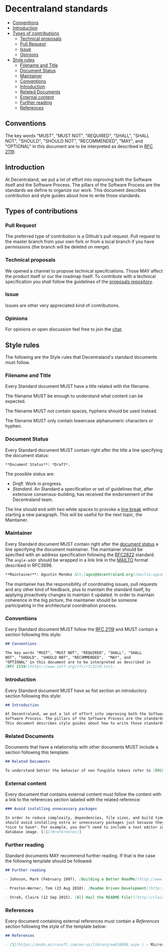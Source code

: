 # Decentraland standards

* [Conventions](#conventions)
* [Introduction](#introduction)
* [Types of contributions](#types-of-contributions)
  * [Technical proposals](#technical-proposals)
  * [Pull Request](#types-of-contributions)
  * [Issue](#issue)
  * [Opinions](#opinions)
* [Style rules](#style-rules)
  * [Filename and Title](#filename-and-title)
  * [Document Status](#document-status)
  * [Maintainer](#maintainer)
  * [Conventions](#conventions)
  * [Introduction](#introduction)
  * [Related Documents](#related-documents)
  * [External content](#external-content)
  * [Further reading](#further-reading)
  * [References](#references)

## Conventions

The key words "MUST", "MUST NOT", "REQUIRED", "SHALL", "SHALL
NOT", "SHOULD", "SHOULD NOT", "RECOMMENDED",  "MAY", and
"OPTIONAL" in this document are to be interpreted as described in
[RFC 2119](https://www.ietf.org/rfc/rfc2119.txt).

## Introduction

At Decentraland, we put a lot of effort into improving both the Software itself and the
Software Process. The pillars of the Software Process are the standards we define to organize our work.
This document describes contribution and style guides about how to write those standards.

## Types of contributions

### Pull Request

The preferred type of contribution is a Github's pull request. Pull request to the master branch from your own fork or from a local branch if you have permissions (the branch will be deleted on merge).

### Technical proposals

We opened a channel to propose technical specifciations. Those MAY affect the product itself or our the roadmap itself.
To contribute with a technical specification you shall follow the guidelines of the [proposals repository](https://github.com/decentraland/proposals).

### Issue

Issues are other very appreciated kind of contributions.

### Opinions

For opinions or open discussion feel free to join the [chat](https://chat.decentraland.org).

## Style rules

The following are the Style rules that Decentraland's standard documents must follow.

### Filename and Title

Every Standard document MUST have a title related with the
filename.

The filename MUST be enough to understand what content can be expected.

The filename MUST not contain spaces, hyphens should be used instead.

The filename MUST only contain lowercase alphanumeric characters or hyphen.

### Document Status

Every Standard document MUST contain right after the title
a line specifying the document status:

```markdown
**Document Status**: *Draft*.  
```
The possible status are:

- *Draft*. Work in progress.
- *Standard*. An Standard a specification or set of guidelines that, after extensive consensus-building, has received the endorsement of the Decentraland team.

The line should end with two white spaces to provoke a [line break](http://markdown-guide.readthedocs.io/en/latest/basics.html#line-return) without starting a new paragraph. This will be useful for the next topic, the Maintainer.

### Maintainer

Every Standard document MUST contain right after the [document status](#document-status) a line specifying the document maintainer.
The maintainer should be specified with an address specification following the [RFC2822](https://tools.ietf.org/html/rfc2822#section-3.4) standard.
The `angle-addr` should be wrapped in a link link in the [MAILTO](https://tools.ietf.org/html/rfc3696#section-4.3) format described in RFC3696.

```markdown
**Maintainer**: Agustin Mendez &lt;[agus@decentraland.org](mailto:agus@decentraland.org)&gt;.
```

The maintainer has the responsibility of coordinating issues, pull requests and any other kind
of feedback, plus to maintain the standard itself, by applying proactively changes to maintain it updated.
In order to maintain coherence in the big picture, the maintainer should be someone participating
in the architectural coordination process.

### Conventions

Every Standard document MUST follow the [RFC 2119](https://www.ietf.org/rfc/rfc2119.txt) and MUST contain a section following this style:

```markdown
## Conventions

The key words "MUST", "MUST NOT", "REQUIRED", "SHALL", "SHALL
NOT", "SHOULD", "SHOULD NOT", "RECOMMENDED",  "MAY", and
"OPTIONAL" in this document are to be interpreted as described in
[RFC 2119](https://www.ietf.org/rfc/rfc2119.txt).
```

### Introduction

Every Standard document MUST have as fist section an introductory section following this style:

```markdown
## Introduction

At Decentraland, we put a lot of effort into improving both the Software itself and the
Software Process. The pillars of the Software Process are the standards we define to organize our work.
This document describes style guides about how to write those standards.
```

### Related Documents

Documents that have a relationship with other documents MUST include a section following this template:

```markdown
## Related Documents

To understand better the behavior of non fungible tokens refer to [ERC821](https://github.com/decentraland/erc821) documentation.
```

### External content

Every document that contains external content must follow the content with a link to the references section labeled with the related reference:

```markdown
### Avoid installing unnecessary packages

In order to reduce complexity, dependencies, file sizes, and build times, you
should avoid installing extra or unnecessary packages just because they might be
*nice to have*. For example, you don’t need to include a text editor in a
database image. [[1](#references)]
```

### Further reading

Standard documents MAY recommend further reading. If that is the case the following template
should be followed:

```markdown
## Further reading

- Johnson, Mark (February 1997). [Building a Better ReadMe](http://www.ingentaconnect.com/content/stc/tc/1997/00000044/00000001/art00004). Technical Communication. Society for Technical Communication.

- Preston-Werner, Tom (23 Aug 2010). [Readme Driven Development](http://tom.preston-werner.com/2010/08/23/readme-driven-development.html). Tom Preston-Werner's personal blog.

- Streb, Claire (12 Sep 2015). [All Hail the README File!](http://clairenstreb.blogspot.com/2015/09/all-hail-readme-file.html). Claire N Streb - Expert Remote Senior Software Engineer's personal blog.
```

### References

Every document containing external references must contain a *References* section following the style of the template below:

```markdown
## References

- [1](https://msdn.microsoft.com/en-us/library/ee658098.aspx ) - Microsoft, What is Software Architecture?.
```